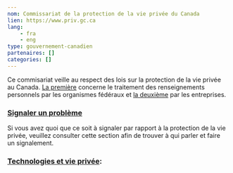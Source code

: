 ```yaml
---
nom: Commissariat de la protection de la vie privée du Canada
lien: https://www.priv.gc.ca
lang: 
    - fra
    - eng
type: gouvernement-canadien
partenaires: []
categories: []
---
```

Ce commisariat veille au respect des lois sur la protection de la vie privée au Canada. [La première](https://www.priv.gc.ca/fr/sujets-lies-a-la-protection-de-la-vie-privee/lois-sur-la-protection-des-renseignements-personnels-au-canada/la-loi-sur-la-protection-des-renseignements-personnels/) concerne le traitement des renseignements personnels par les organismes fédéraux et [la deuxième](https://www.priv.gc.ca/fr/sujets-lies-a-la-protection-de-la-vie-privee/lois-sur-la-protection-des-renseignements-personnels-au-canada/la-loi-sur-la-protection-des-renseignements-personnels-et-les-documents-electroniques-lprpde/) par les entreprises.

### [Signaler un problème](https://www.priv.gc.ca/fr/signaler-un-probleme/)
Si vous avez quoi que ce soit à signaler par rapport à la protection de la vie privée, veuillez consulter cette section afin de trouver à qui parler et faire un signalement.

### [Technologies et vie privée](https://www.priv.gc.ca/fr/sujets-lies-a-la-protection-de-la-vie-privee/technologie-et-vie-privee/):
